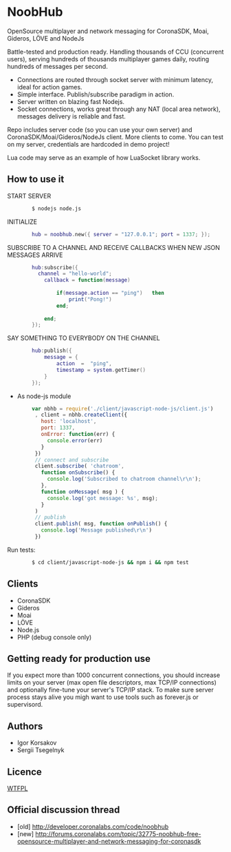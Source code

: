NoobHub
=======

OpenSource multiplayer and network messaging for CoronaSDK, Moai, Gideros, LÖVE and NodeJs

Battle-tested and production ready. Handling thousands of CCU (concurrent users), serving hundreds of thousands multiplayer games daily, routing hundreds of messages per second.

* Connections are routed through socket server with minimum latency, ideal for action games.
* Simple interface. Publish/subscribe paradigm in action.
* Server written on blazing fast Nodejs.
* Socket connections, works great through any NAT (local area network), messages delivery is reliable and fast.

Repo includes server code (so you can use your own server) and CoronaSDK/Moai/Gideros/NodeJs client. More clients to come.
You can test on my server, credentials are hardcoded in demo project!

Lua code may serve as an example of how LuaSocket library works.


How to use it
------------

START SERVER
```bash
        $ nodejs node.js
```

INITIALIZE
```lua
        hub = noobhub.new({ server = "127.0.0.1"; port = 1337; }); 
```

SUBSCRIBE TO A CHANNEL AND RECEIVE CALLBACKS WHEN NEW JSON MESSAGES ARRIVE
```lua
        hub:subscribe({
          channel = "hello-world";	
        	callback = function(message)
        
        		if(message.action == "ping")   then 
        			print("Pong!")
        		end;
        
        	end;
        });
```
SAY SOMETHING TO EVERYBODY ON THE CHANNEL
```lua
        hub:publish({
            message = {
                action  =  "ping",
                timestamp = system.getTimer()
            }
        });
```

* As node-js module
```javascript
        var nbhb = require('./client/javascript-node-js/client.js')
         , client = nbhb.createClient({
           host: 'localhost',
           port: 1337,
           onError: function(err) {
             console.error(err)
           }
         })
         // connect and subscribe
         client.subscribe( 'chatroom',
           function onSubscribe() {
             console.log('Subscribed to chatroom channel\r\n');
           },
           function onMessage( msg ) {
             console.log('got message: %s', msg);
           }
         )
         // publish
         client.publish( msg, function onPublish() {
           console.log('Message published\r\n')
         })
```

Run tests:
```bash
        $ cd client/javascript-node-js && npm i && npm test
```


Clients
------
* CoronaSDK
* Gideros
* Moai
* LÖVE
* Node.js
* PHP (debug console only)

Getting ready for production use
------------
If you expect more than 1000 concurrent connections, you should increase limits on your server (max open file descriptors,
max TCP/IP connections) and optionally fine-tune your server's TCP/IP stack.
To make sure server process stays alive you migh want to use tools such as forever.js or supervisord.

Authors
-------

* Igor Korsakov
* Sergii Tsegelnyk


Licence
-------
[WTFPL](http://www.wtfpl.net/txt/copying/)

Official discussion thread
---------------------------

* [old] http://developer.coronalabs.com/code/noobhub
* [new] http://forums.coronalabs.com/topic/32775-noobhub-free-opensource-multiplayer-and-network-messaging-for-coronasdk
